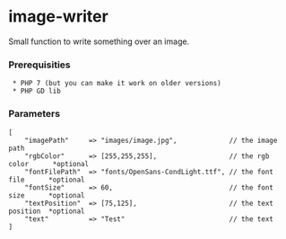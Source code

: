 # image-writer
Small function to write something over an image.

### Prerequisities

```
 * PHP 7 (but you can make it work on older versions)
 * PHP GD lib
```

### Parameters

```
[
    "imagePath"     => "images/image.jpg",             // the image path
    "rgbColor"      => [255,255,255],                  // the rgb color      *optional
    "fontFilePath"  => "fonts/OpenSans-CondLight.ttf", // the font file      *optional
    "fontSize"      => 60,                             // the font size      *optional
    "textPosition"  => [75,125],                       // the text position  *optional
    "text"          => "Test"                          // the text
]
```

